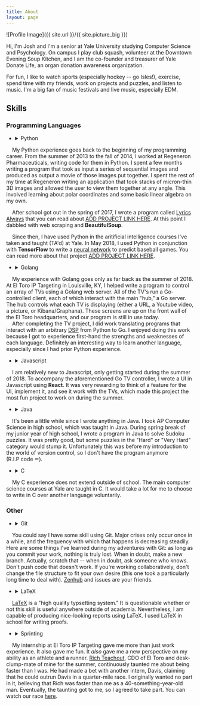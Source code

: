 ```yaml
---
title: About
layout: page
---
```

![Profile Image]({{ site.url }}/{{ site.picture_big }})

<p>Hi, I'm Josh and I'm a senior at Yale University studying Computer Science and Psychology. On campus
I play club squash, volunteer at the Downtown Evening Soup Kitchen, and I am the co-founder and treasurer of Yale Donate Life,
an organ donation awareness organization.</p>
<p>For fun, I like to watch sports (especially hockey -- go Isles!), exercise, spend time with my friends,
work on projects and puzzles, and listen to music. I'm a big fan of music festivals and live music, especially EDM.</p>

## Skills
### Programming Languages
+ <p> <details><summary>Python</summary> <p>
&nbsp;&nbsp;&nbsp;&nbsp;My Python experience goes back to the beginning of my programming career. From the summer of 2013 to the fall of 2014, I worked at Regeneron Pharmaceuticals, writing code for them in Python. I spent a few months writing a program that took as input a series of sequential images and produced as output a movie of those images put together. I spent the rest of my time at Regeneron writing an application that took stacks of micron-thin 3D images and allowed the user to view them together at any angle. This involved learning about polar coordinates and some basic linear algebra on my own.
<br>
<!-- <br> -->
&nbsp;&nbsp;&nbsp;&nbsp;After school got out in the spring of 2017, I wrote a program called <a href="https://github.com/jkclark/Lyrics-Always">Lyrics Always</a> that you can read about <a href="">ADD PROJECT LINK HERE</a>. At this point I dabbled with web scraping and <b>BeautifulSoup</b>.
<br>
<!-- <br> -->
&nbsp;&nbsp;&nbsp;&nbsp;Since then, I have used Python in the aritificial intelligence courses I've taken and taught (TA'd) at Yale. In May 2018, I used Python in conjunction with <b>TensorFlow</b> to write a <a href="https://github.com/jkclark/Baseball-Neural-Net">neural network</a> to predict baseball games. You can read more about that project <a href="">ADD PROJECT LINK HERE</a>. </p> </details> </p>
+ <p> <details><summary>Golang</summary> <p>
&nbsp;&nbsp;&nbsp;&nbsp;My experience with Golang goes only as far back as the summer of 2018. At El Toro IP Targeting in Louisville, KY, I helped write a program to control an array of TVs using a Golang web server. All of the TV's run a Go-controlled client, each of which interact with the main "hub," a Go server. The hub controls what each TV is displaying (either a URL, a Youtube video, a picture, or Kibana/Graphana). These screens are up on the front wall of the El Toro headquarters, and our program is still in use today.
<br>
&nbsp;&nbsp;&nbsp;&nbsp;After completing the TV project, I did work translating programs that interact with an arbitrary <a href="https://en.wikipedia.org/wiki/Demand-side_platform">DSP</a> from Python to Go. I enjoyed doing this work because I got to experience first-hand the strengths and weaknesses of each language. Definitely an interesting way to learn another language, especially since I had prior Python experience. </p> </details> </p>
+ <p> <details><summary>Javascript</summary> <p>
&nbsp;&nbsp;&nbsp;&nbsp;I am relatively new to Javascript, only getting started during the summer of 2018. To accompany the aforementioned Go TV controller, I wrote a UI in Javascript using <b>React</b>. It was very rewarding to think of a feature for the UI, implement it, and see it work with the TVs, which made this project the most fun project to work on during the summer. </p> </details> </p>
+ <p> <details><summary>Java</summary> <p>
&nbsp;&nbsp;&nbsp;&nbsp;It's been a little while since I wrote anything in Java. I took AP Computer Science in high school, which was taught in Java. During spring break of my junior year of high school, I wrote a program in Java to solve Sudoku puzzles. It was pretty good, but some puzzles in the "Hard" or "Very Hard" category would stump it. Unfortunately this was before my introduction to the world of version control, so I don't have the program anymore <br> (R.I.P code ⚰️). </p> </details> </p>
+ <p> <details><summary>C</summary> <p>
&nbsp;&nbsp;&nbsp;&nbsp;My C experience does not extend outside of school. The main computer science courses at Yale are taught in C. It would take a lot for me to choose to write in C over another language voluntarily. </p> </details> </p>

### Other
+ <p> <details><summary>Git</summary> <p>
&nbsp;&nbsp;&nbsp;&nbsp;You could say I have some skill using Git. Major crises only occur once in a while, and the frequency with which that happens is decreasing steadily. Here are some things I've learned during my adventures with Git: as long as you commit your work, nothing is truly lost. When in doubt, make a new branch. Actually, scratch that -- when in doubt, ask someone who knows. Don't push code that doesn't work. If you're working collaboratively, don't change the file structure to fit your own desire (this one took a particularly long time to deal with). <a href="https://www.zenhub.com/product">Zenhub</a> and issues are your friends. </p> </details> </p>
+ <p> <details><summary>LaTeX</summary> <p>
&nbsp;&nbsp;&nbsp;&nbsp;<a href="https://www.latex-project.org/">LaTeX</a> is a "high quality typsetting system." It is questionable whether or not this skill is useful anywhere outside of academia. Nevertheless, I am capable of producing nice-looking reports using LaTeX. I used LaTeX in school for writing proofs. </p> </details> </p>
+ <p> <details><summary>Sprinting</summary> <p>
&nbsp;&nbsp;&nbsp;&nbsp;My internship at El Toro IP Targeting gave me more than just work experience. It also gave me fun. It <i>also</i> gave me a new perspective on my ability as an athlete and a runner. <a href="https://www.linkedin.com/in/richardteachout/">Rich Teachout</a>, CDO of El Toro and desk-clump-mate of mine for the summer, continuously taunted me about being faster than I was. He had made a bet with another intern, Davis, claiming that he could outrun Davis in a quarter-mile race. I originally wanted no part in it, believing that Rich was faster than me as a 40-something-year-old man. Eventually, the taunting got to me, so I agreed to take part. You can watch our race <a href="https://twitter.com/ElToroDotCom/status/1015312088883920899">here</a>. </p> </details> </p>
